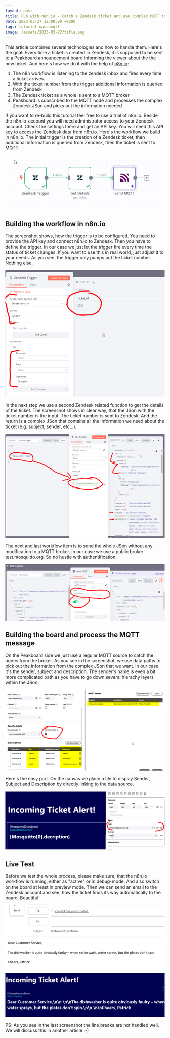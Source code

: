 ```yaml
---
layout: post
title: Fun with n8n.io - Catch a Zendesk ticket and use complex MQTT to process in Peakboard
date: 2023-03-27 12:00:00 +0200
tags: tutorial opcuamqtt
image: /assets/2023-03-27/title.png
---
```

This article combines several technologies and how to handle them. Here's the goal: Every time a ticket is created in Zendesk, it is supposed to be sent to a Peakboard announcement board informing the viewer about the the new ticket. And here's how we do it with the help of [n8n.io](http://8n8.io):

1. The n8n workflow is listening to the zendesk inbox and fires every time a ticket arrives.
2. With the ticket number from the trigger additional information is queried from Zendesk
3. The Zendesk ticket as a whole is sent to a MQTT broker
4. Peakboard is subscribed to the MQTT node and processes the complex Zendesk JSon and picks out the information needed

If you want to re-build this tutorial feel free to use a trial of n8n.io. Beside the n8n.io-account you will need administrator access to your Zendesk account. Check the settings there and get an API key. You will need this API key to access the Zendesk data from n8n.io.
Here's the workflow we build in n8n.io. The initial trigger is the creation of a Zendesk ticket, then additional information is queried from Zendesk, then the ticket is sent to MQTT:

![image](/assets/2023-03-27/010.png)

## Building the workflow in n8n.io

The screenshot shows, how the trigger is to be configured. You need to provide the API key and connect n8n.io to Zendesk. Then you have to define the trigger. In our case we just let the trigger fire every time the status of ticket changes. If you want to use this in real world, just adjust it to your needs. As you see, the trigger only pumps out the ticket number. Nothing else.

![image](/assets/2023-03-27/030.png)

In the next step we use a second Zendesk related function to get the details of the ticket. The screenshot shows in clear way, that the JSon with the ticket number is the input. The ticket number is sent to Zendesk. And the return is a complex JSon that contains all the information we need about the ticket (e.g. subject, sender, etc...).

![image](/assets/2023-03-27/035.png)

The next and last workflow item is to send the whole JSon without any modification to a MQTT broker. In our case we use a public broker test.mosquitto.org. So no hustle with authentification.

![image](/assets/2023-03-27/040.png)

## Building the board and process the MQTT message

On the Peakboard side we just use a regular MQTT source to catch the nodes from the broker. As you see in the screenshot, we use data paths to pick out the information from the complex JSon that we want. In our case it's the sender, subject and description. The sender's name is even a bit more complicated path as you have to go down several hierachy layers within the JSon.

![image](/assets/2023-03-27/050.png)

Here's the easy part. On the canvas we place a tile to display Sender, Subject and Description by directly linking to the data source.

![image](/assets/2023-03-27/060.png)

## Live Test

Before we test the whole process, please make sure, that the n8n.io workflow is running, either as "active" or in debug-mode. And also switch on the board at least in preview mode. Then we can send an email to the Zendesk account and see, how the ticket finds its way automatically to the board. Beautiful!

![image](/assets/2023-03-27/100.png)
![image](/assets/2023-03-27/110.png)

PS: As you see in the last screenshot the line breaks are not handled well. We will discuss this in another article :-)








